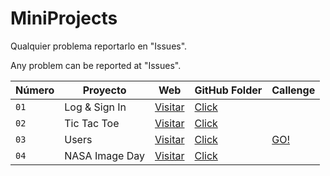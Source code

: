 # MiniProjects

Qualquier problema reportarlo en "Issues". 

Any problem can be reported at "Issues".

| Número | Proyecto | Web | GitHub Folder | Callenge |
| --- | --- | --- | --- | --- |
| `01` | Log & Sign In | [Visitar](https://logsigninpablotutor.netlify.app/) | [Click](https://github.com/PabloTutorMoegle/MiniProjects/tree/main/Projects/Log-Sign-In) |  |
| `02` | Tic Tac Toe | [Visitar](https://tic-tae-toe-pablotutormoegle.netlify.app/) | [Click](https://github.com/PabloTutorMoegle/MiniProjects/tree/main/Projects/Tic-Tac_Toe) |  |
| `03` | Users | [Visitar](https://getuserspablodevtutor.netlify.app/) | [Click](https://github.com/PabloTutorMoegle/MiniProjects/tree/main/Projects/Users) | [GO!](https://github.com/PabloTutorMoegle/MiniProjects/tree/main/Challenges/Users-Challenge) |
| `04` | NASA Image Day | [Visitar](nasaimagedaypablodevtutor.netlify.app) | [Click]() |  |
